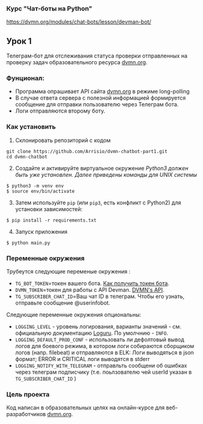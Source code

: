 ### Курс "Чат-боты на Python"
https://dvmn.org/modules/chat-bots/lesson/devman-bot/

## Урок 1
Телеграм-бот для отслеживания статуса проверки отправленных на проверку задач образовательного ресурса [dvmn.org](https://dvmn.org/).

### Фунционал:
* Программа опрашивает API сайта [dvmn.org](https://dvmn.org/) в режиме long-polling
* В случае ответа сервера с полезной информацией формируется сообщение для отправки пользователю через Телеграм бота.
* Логи отправляются второму боту.

### Как установить

1. Склонировать репозиторий с кодом
```
git clone https://github.com/Arrisio/dvmn-chatbot-part1.git
cd dvmn-chatbot
````
2. Создайте и активируйте виртуальное окружение
*Python3 должен быть уже установлен.*
*Далее приведены команды для UNIX системы*
```
$ python3 -m venv env
$ source env/bin/activate

```
3. Затем используйте `pip` (или `pip3`, есть конфликт с Python2) для установки зависимостей:
```
$ pip install -r requirements.txt
```
4. Запуск приложения
```
$ python main.py
```

### Переменные окружения
Трубеутся следующие переменые окружения :
- `TG_BOT_TOKEN`=токен вашего бота. [Как получить токен бота](https://tlgrm.ru/docs/bots).
- `DVMN_TOKEN`=токен для работы с API Devman. [DVMN's API](https://dvmn.org/api/docs/).
- `TG_SUBSCRIBER_CHAT_ID`=Ваш чат ID в телеграм. Чтобы его узнать, отправьте сообщение @userinfobot.

Следующие переменные окружения опциональны:
- `LOGGING_LEVEL` - уровень логирования, варианты значений - см. официальную документацию [Loguru](https://loguru.readthedocs.io/en/stable/api/logger.html). По умолчнию - `INFO`.  
- `LOGGING_DEFAULT_PROD_CONF` - использовать ли дефолтовый вывод логов для боевого режима, в котором логи собираются сборщиком логов (напр. filebeat) и отправляются в ELK: Логи выводяться в json формат; ERROR и CRITICAL логи выводятся в stderr
- `LOGGING_NOTIFY_WITH_TELEGRAM` - отправльть сообщени об ошибках через телеграм подписчику (т.е. поьлзователю чей userId указан в `TG_SUBSCRIBER_CHAT_ID`  ) 

### Цель проекта

Код написан в образовательных целях на онлайн-курсе для веб-разработчиков [dvmn.org](https://dvmn.org/).